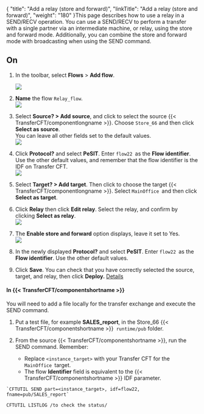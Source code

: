 {
    "title": "Add a relay (store and forward)",
    "linkTitle": "Add a relay (store and forward)",
    "weight": "180"
}This page describes how to use a relay in a SEND/RECV operation. You can use a SEND/RECV to perform a transfer with a single partner via an intermediate machine, or relay, using the store and forward mode. Additionally, you can combine the store and forward mode with broadcasting when using the SEND command.

## On

1. In the toolbar, select **Flows** > **Add flow**.  

    ![](/Images/TransferCFT/flow1.png)

1. **Name** the flow `Relay_flow`.  
    ![](/Images/TransferCFT/flow3.png)

1. Select **Source? > Add source**, and click to select the source {{< TransferCFT/componentlongname >}}. Choose `Store_66` and then click **Select as source**.  
    You can leave all other fields set to the default values.  
    ![](/Images/TransferCFT/flow4.png)

1. Click **Protocol?** and select **PeSIT**. Enter `flow22 `as the **Flow identifier**.  
    Use the other default values, and remember that the flow identifier is the IDF on Transfer CFT.  
    ![](/Images/TransferCFT/flow5.png)

1. Select **Target? > Add target**. Then click to choose the target {{< TransferCFT/componentlongname >}}. Select `MainOffice `and then click **Select as target**.

1. Click **Relay** then click **Edit relay**. Select the relay, and confirm by clicking **Select as relay**.  
    ![](/Images/TransferCFT/flow8.png)

1. The **Enable store and forward** option displays, leave it set to Yes.  
    ![](/Images/TransferCFT/flow9.png)

1. In the newly displayed **Protocol?** and select **PeSIT**. Enter `flow22 `as the **Flow identifier**. Use the other default values.

1. Click **Save**. You can check that you have correctly selected the source, target, and relay, then click **Deploy.** [Details](../intro_cg_task_catalog/t_savedeployflow)

#### In {{< TransferCFT/componentshortname  >}}

You will need to add a file locally for the transfer exchange and execute the SEND command.

1. Put a test file, for example **SALES\_report**, in the Store\_66 {{< TransferCFT/componentshortname >}}` runtime/pub` folder.
1. From the source {{< TransferCFT/componentshortname >}}, run the SEND command. Remember:
    -   Replace `<instance_target>` with your Transfer CFT for the `MainOffice `target.

    <!-- -->

    -   The flow **Identifier** field is equivalent to the {{< TransferCFT/componentshortname >}} IDF parameter.

```
`CFTUTIL SEND part=<instance_target>, idf=flow22, fname=pub/SALES_report`
 
CFTUTIL LISTLOG /to check the status/
```

 

